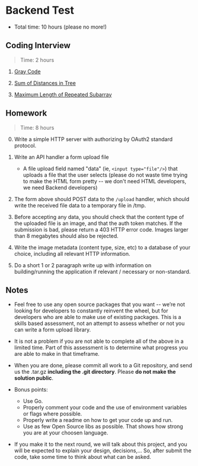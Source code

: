 # Backend Test

- Total time: 10 hours (please no more!)

## Coding Interview

> Time: 2 hours

1. [Gray Code](/code-challenges/gray-code.md)

2. [Sum of Distances in Tree](/code-challenges/sum-of-distances-in-tree.md)

3. [Maximum Length of Repeated Subarray](/code-challenges/maximum-length-of-repeated-subarray.md)

## Homework

> Time: 8 hours

0. Write a simple HTTP server with authorizing by OAuth2 standard protocol.

1. Write an API handler a form upload file

   - A file upload field named "data" (ie, `<input type="file"/>`) that uploads
     a file that the user selects (please do not waste time trying to make the
     HTML form pretty -- we don't need HTML developers, we need Backend
     developers)

2. The form above should POST data to the `/upload` handler, which should write
   the received file data to a temporary file in /tmp.

3. Before accepting any data, you should check that the content type of the
   uploaded file is an image, and that the auth token matches. If the
   submission is bad, please return a 403 HTTP error code. Images larger than 8
   megabytes should also be rejected.

4. Write the image metadata (content type, size, etc) to a database of your
   choice, including all relevant HTTP information.

5. Do a short 1 or 2 paragraph write up with information on building/running
   the application if relevant / necessary or non-standard.

## Notes

- Feel free to use any open source packages that you want -- we’re not looking
  for developers to constantly reinvent the wheel, but for developers who are
  able to make use of existing packages. This is a skills based assessment,
  not an attempt to assess whether or not you can write a form upload
  library.

- It is not a problem if you are not able to complete all of the above in a
  limited time. Part of this assessment is to determine what progress you are
  able to make in that timeframe.

- When you are done, please commit all work to a Git repository, and send us
  the .tar.gz **including the .git directory**. Please **do not make the
  solution public**.

- Bonus points:

  - Use Go.
  - Properly comment your code and the use of environment variables or flags
    where possible.
  - Properly write a readme on how to get your code up and run.
  - Use as few Open Source libs as possible. That shows how strong you are at
    your choosen language.

- If you make it to the next round, we will talk about this project, and you
  will be expected to explain your design, decisions,... So, after submit the
  code, take some time to think about what can be asked.
